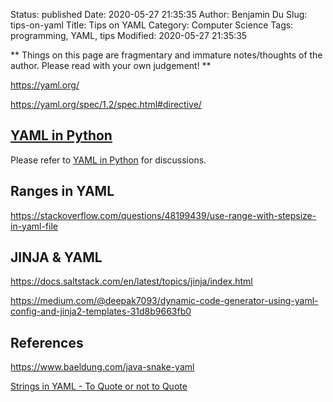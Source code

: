Status: published
Date: 2020-05-27 21:35:35
Author: Benjamin Du
Slug: tips-on-yaml
Title: Tips on YAML
Category: Computer Science
Tags: programming, YAML, tips
Modified: 2020-05-27 21:35:35

**
Things on this page are fragmentary and immature notes/thoughts of the author.
Please read with your own judgement!
**

https://yaml.org/

https://yaml.org/spec/1.2/spec.html#directive/

## [YAML in Python](http://www.legendu.net/misc/blog/tips-on-pyyaml)
Please refer to 
[YAML in Python](http://www.legendu.net/misc/blog/tips-on-pyyaml)
for discussions.

## Ranges in YAML

https://stackoverflow.com/questions/48199439/use-range-with-stepsize-in-yaml-file


## JINJA & YAML

https://docs.saltstack.com/en/latest/topics/jinja/index.html

https://medium.com/@deepak7093/dynamic-code-generator-using-yaml-config-and-jinja2-templates-31d8b9663fb0


## References

https://www.baeldung.com/java-snake-yaml

[Strings in YAML - To Quote or not to Quote](http://blogs.perl.org/users/tinita/2018/03/strings-in-yaml---to-quote-or-not-to-quote.html)